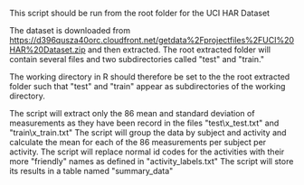 This script should be run from the root folder for the UCI HAR Dataset

The dataset is downloaded from https://d396qusza40orc.cloudfront.net/getdata%2Fprojectfiles%2FUCI%20HAR%20Dataset.zip 
and then extracted. The root extracted folder will contain several files and two subdirectories called "test" and "train."

The working directory in R should therefore be set to the the root extracted folder such that "test" and "train" appear as subdirectories of the working directory.

The script will extract only the 86 mean and standard deviation of measurements as they have been record in the files "test\x_test.txt" and "train\x_train.txt"
The script will group the data by subject and activity and calculate the mean for each of the 86 measurements per subject per activity.
The script will replace normal id codes for the activities with their more "friendly" names as defined in "activity_labels.txt"
The script will store its results in a table named "summary_data"
